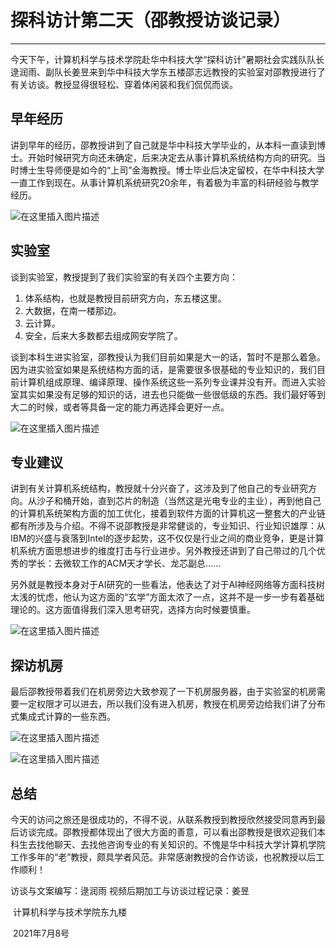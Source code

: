 # 探科访计第二天（邵教授访谈记录）

---

今天下午，计算机科学与技术学院赴华中科技大学“探科访计”暑期社会实践队队长逯润雨、副队长姜昱来到华中科技大学东五楼邵志远教授的实验室对邵教授进行了有关访谈。教授显得很轻松、穿着体闲装和我们侃侃而谈。



## 早年经历

讲到早年的经历，邵教授讲到了自己就是华中科技大学毕业的，从本科一直读到博士。开始时候研究方向还未确定，后来决定去从事计算机系统结构方向的研究。当时博士生导师便是如今的“上司”金海教授。博士毕业后决定留校，在华中科技大学一直工作到现在。从事计算机系统研究20余年，有着极为丰富的科研经验与教学经历。

![在这里插入图片描述](https://img-blog.csdnimg.cn/20210708165352181.jpg?x-oss-process=image/watermark,type_ZmFuZ3poZW5naGVpdGk,shadow_10,text_aHR0cHM6Ly9ibG9nLmNzZG4ubmV0L0xSWTg5NzU3,size_16,color_FFFFFF,t_70#pic_center)





## 实验室

谈到实验室，教授提到了我们实验室的有关四个主要方向：

1. 体系结构，也就是教授目前研究方向，东五楼这里。
2. 大数据，在南一楼那边。
3. 云计算。
4. 安全，后来大多数都去组成网安学院了。

谈到本科生进实验室，邵教授认为我们目前如果是大一的话，暂时不是那么着急。因为进实验室如果是系统结构方面的话，是需要很多很基础的专业知识的，我们目前计算机组成原理、编译原理、操作系统这些一系列专业课并没有开。而进入实验室其实如果没有足够的知识的话，进去也只能做一些很低级的东西。我们最好等到大二的时候，或者等具备一定的能力再选择会更好一点。



![在这里插入图片描述](https://img-blog.csdnimg.cn/2021070817215542.jpg?x-oss-process=image/watermark,type_ZmFuZ3poZW5naGVpdGk,shadow_10,text_aHR0cHM6Ly9ibG9nLmNzZG4ubmV0L0xSWTg5NzU3,size_16,color_FFFFFF,t_70#pic_center)



## 专业建议

讲到有关计算机系统结构，教授就十分兴奋了，这涉及到了他自己的专业研究方向。从沙子和桶开始，直到芯片的制造（当然这是光电专业的主业），再到他自己的计算机系统架构方面的加工优化，接着到软件方面的计算机这一整套大的产业链都有所涉及与介绍。不得不说邵教授是非常健谈的，专业知识、行业知识雄厚：从IBM的兴盛与衰落到Intel的逐步起势，这不仅仅是行业之间的商业竞争，更是计算机系统方面思想进步的维度打击与行业进步。另外教授还讲到了自己带过的几个优秀的学长：去微软工作的ACM天才学长、龙芯副总……

另外就是教授本身对于AI研究的一些看法，他表达了对于AI神经网络等方面科技树太浅的忧虑，他认为这方面的“玄学”方面太浓了一点，这并不是一步一步有着基础理论的。这方面值得我们深入思考研究，选择方向时候要慎重。

![在这里插入图片描述](https://img-blog.csdnimg.cn/20210708165348174.jpg?x-oss-process=image/watermark,type_ZmFuZ3poZW5naGVpdGk,shadow_10,text_aHR0cHM6Ly9ibG9nLmNzZG4ubmV0L0xSWTg5NzU3,size_16,color_FFFFFF,t_70#pic_center)



## 探访机房

最后邵教授带着我们在机房旁边大致参观了一下机房服务器，由于实验室的机房需要一定权限才可以进去，所以我们没有进入机房，教授在机房旁边给我们讲了分布式集成式计算的一些东西。

![在这里插入图片描述](https://img-blog.csdnimg.cn/20210708165347730.jpg?x-oss-process=image/watermark,type_ZmFuZ3poZW5naGVpdGk,shadow_10,text_aHR0cHM6Ly9ibG9nLmNzZG4ubmV0L0xSWTg5NzU3,size_16,color_FFFFFF,t_70#pic_center)

![在这里插入图片描述](https://img-blog.csdnimg.cn/2021070816534852.jpg?x-oss-process=image/watermark,type_ZmFuZ3poZW5naGVpdGk,shadow_10,text_aHR0cHM6Ly9ibG9nLmNzZG4ubmV0L0xSWTg5NzU3,size_16,color_FFFFFF,t_70#pic_center)

## 总结

今天的访问之旅还是很成功的，不得不说，从联系教授到教授欣然接受同意再到最后访谈完成。邵教授都体现出了很大方面的善意，可以看出邵教授是很欢迎我们本科生去找他聊天、去找他咨询专业的有关知识的。不愧是华中科技大学计算机学院工作多年的“老”教授，颇具学者风范。非常感谢教授的合作访谈，也祝教授以后工作顺利！

访谈与文案编写：逯润雨               视频后期加工与访谈过程记录：姜昱



​																														        计算机科学与技术学院东九楼

​																																	  2021年7月8号



